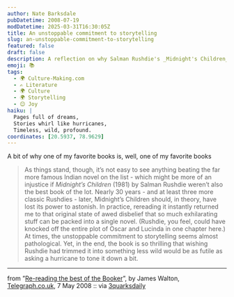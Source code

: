 ```yaml
---
author: Nate Barksdale
pubDatetime: 2008-07-19
modDatetime: 2025-03-31T16:30:05Z
title: An unstoppable commitment to storytelling
slug: an-unstoppable-commitment-to-storytelling
featured: false
draft: false
description: A reflection on why Salman Rushdie's _Midnight's Children_ remains a monumental literary achievement.
emoji: 📚
tags:
  - 🌍 Culture-Making.com
  - ✍️ Literature
  - 🌍 Culture
  - 🌍 Storytelling
  - 😊 Joy
haiku: |
  Pages full of dreams,  
  Stories whirl like hurricanes,  
  Timeless, wild, profound.
coordinates: [20.5937, 78.9629]
---
```


A bit of why one of my favorite books is, well, one of my favorite books

> As things stand, though, it’s not easy to see anything beating the far more famous Indian novel on the list - which might be more of an injustice if _Midnight’s Children_ (1981) by Salman Rushdie weren’t also the best book of the lot. Nearly 30 years - and at least three more classic Rushdies - later, Midnight’s Children should, in theory, have lost its power to astonish. In practice, rereading it instantly returned me to that original state of awed disbelief that so much exhilarating stuff can be packed into a single novel. (Rushdie, you feel, could have knocked off the entire plot of Oscar and Lucinda in one chapter here.) At times, the unstoppable commitment to storytelling seems almost pathological. Yet, in the end, the book is so thrilling that wishing Rushdie had trimmed it into something less wild would be as futile as asking a hurricane to tone it down a bit.

---

from ”[Re-reading the best of the Booker](https://www.google.com/search?q=%22Re-reading%20the%20best%20of%20the%20Booker%22%20telegraph.co.uk)”, by James Walton, [Telegraph.co.uk](http://web.archive.org/web/20250210082436/https://www.telegraph.co.uk/), 7 May 2008 :: via [3quarksdaily](http://web.archive.org/web/20250209164309/https://3quarksdaily.com/)
